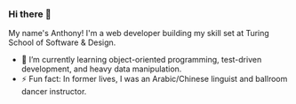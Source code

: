 ### Hi there 👋
My name's Anthony! I'm a web developer building my skill set at Turing School of Software & Design. 

- 🌱 I’m currently learning object-oriented programming, test-driven development, and heavy data manipulation.
- ⚡ Fun fact: In former lives, I was an Arabic/Chinese linguist and ballroom dancer instructor.
